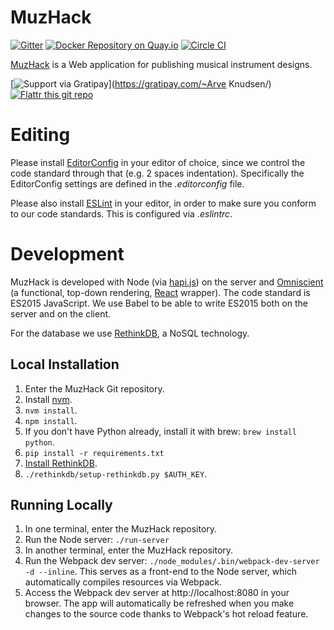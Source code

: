MuzHack
===========

[![Gitter](https://badges.gitter.im/Join%20Chat.svg)](https://gitter.im/muzhack/muzhack?utm_source=badge&utm_medium=badge&utm_campaign=pr-badge&utm_content=badge)
[![Docker Repository on Quay.io](https://quay.io/repository/aknuds1/muzhack/status "Docker Repository on Quay.io")](https://quay.io/repository/aknuds1/muzhack)
[![Circle CI](https://circleci.com/gh/muzhack/muzhack.svg?style=svg)](https://circleci.com/gh/muzhack/muzhack)

[MuzHack](https://muzhack.com) is a Web application for publishing musical instrument designs.

[![Support via Gratipay](https://cdn.rawgit.com/gratipay/gratipay-badge/2.x.x/dist/gratipay.svg)](https://gratipay.com/~Arve Knudsen/)
[![Flattr this git repo](http://api.flattr.com/button/flattr-badge-large.png)](https://flattr.com/submit/auto?user_id=muzhack&url=http://github.com/muzhack/muzhack&title=MuzHack&tags=github&category=software)

# Editing
Please install [EditorConfig](http://editorconfig.org/) in your editor of choice, since we control the code standard through that (e.g. 2 spaces indentation). Specifically the EditorConfig settings are defined in the *.editorconfig* file.

Please also install [ESLint](http://eslint.org/) in your editor, in order to make sure you conform to our code standards. This is configured via *.eslintrc*.

# Development
MuzHack is developed with Node (via [hapi.js](http://hapijs.com/)) on the server and [Omniscient](http://omniscientjs.github.io/) (a functional, top-down rendering, [React](https://facebook.github.io/react/) wrapper). The code standard is ES2015 JavaScript. We use Babel to be able to write ES2015 both on the server and on the client.

For the database we use [RethinkDB](https://www.rethinkdb.com/), a NoSQL technology.

## Local Installation
1. Enter the MuzHack Git repository.
2. Install [nvm](https://github.com/creationix/nvm).
3. `nvm install`.
4. `npm install`.
5. If you don't have Python already, install it with brew: `brew install python`.
6. `pip install -r requirements.txt`
7. [Install RethinkDB](http://rethinkdb.com/docs/install/).
8. `./rethinkdb/setup-rethinkdb.py $AUTH_KEY`.

## Running Locally
1. In one terminal, enter the MuzHack repository.
2. Run the Node server: `./run-server`
3. In another terminal, enter the MuzHack repository.
4. Run the Webpack dev server: `./node_modules/.bin/webpack-dev-server -d --inline`. This serves as a front-end to the Node server, which automatically compiles resources via Webpack.
5. Access the Webpack dev server at http://localhost:8080 in your browser. The app will automatically be refreshed when you make changes to the source code thanks to Webpack's hot reload feature.

